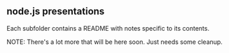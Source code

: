 ## node.js presentations

Each subfolder contains a README with notes specific to its contents.

NOTE: There's a lot more that will be here soon. Just needs some cleanup.
